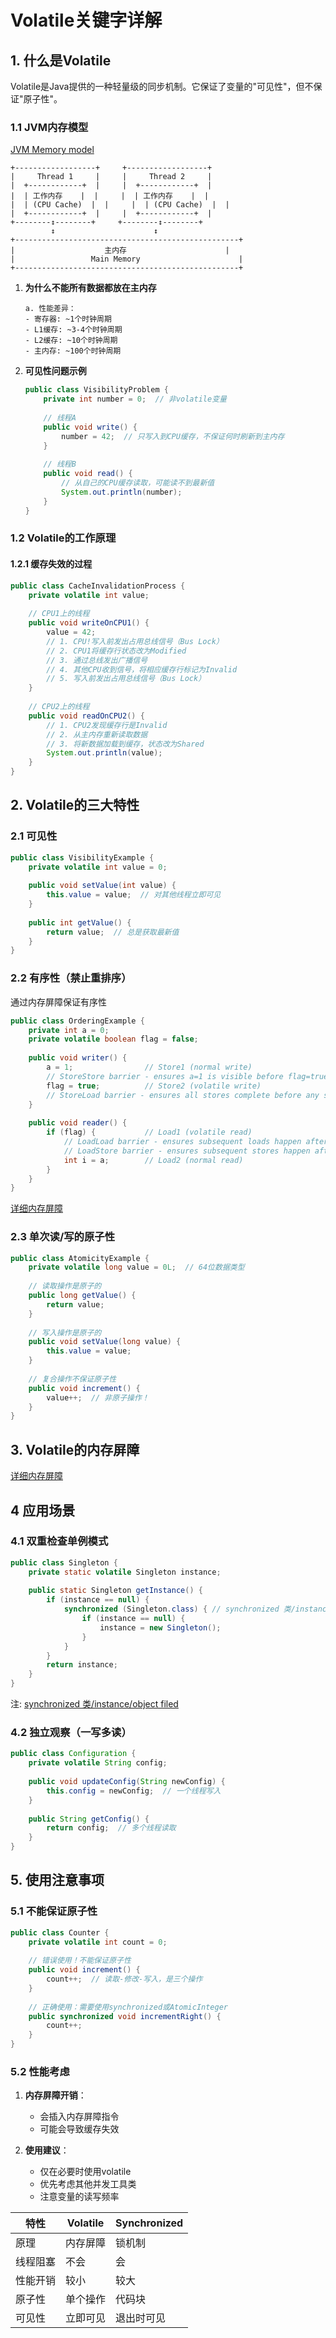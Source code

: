 # Volatile关键字详解

## 1. 什么是Volatile
Volatile是Java提供的一种轻量级的同步机制。它保证了变量的"可见性"，但不保证"原子性"。

### 1.1 JVM内存模型
[JVM Memory model](./JVMMemoryModel.md)
```
+------------------+     +------------------+
|     Thread 1     |     |     Thread 2     |
|  +------------+  |     |  +------------+  |
|  | 工作内存    |  |     |  | 工作内存    |  |
|  | (CPU Cache)  |  |     |  | (CPU Cache)  |  |
|  +------------+  |     |  +------------+  |
+--------↕--------+     +--------↕--------+
         ↕                      ↕
+--------------------------------------------------+
|                    主内存                      |
|                 Main Memory                      |
+--------------------------------------------------+
```

1. **为什么不能所有数据都放在主内存**
   ```
   a. 性能差异：
   - 寄存器: ~1个时钟周期
   - L1缓存: ~3-4个时钟周期
   - L2缓存: ~10个时钟周期
   - 主内存: ~100个时钟周期
   
   ```

2. **可见性问题示例**
   ```java
   public class VisibilityProblem {
       private int number = 0;  // 非volatile变量
       
       // 线程A
       public void write() {
           number = 42;  // 只写入到CPU缓存，不保证何时刷新到主内存
       }
       
       // 线程B
       public void read() {
           // 从自己的CPU缓存读取，可能读不到最新值
           System.out.println(number);
       }
   }
   ```

### 1.2 Volatile的工作原理

#### 1.2.1 缓存失效的过程
```java
public class CacheInvalidationProcess {
    private volatile int value;
    
    // CPU1上的线程
    public void writeOnCPU1() {
        value = 42;
        // 1. CPU!写入前发出占用总线信号（Bus Lock）
        // 2. CPU1将缓存行状态改为Modified
        // 3. 通过总线发出广播信号
        // 4. 其他CPU收到信号，将相应缓存行标记为Invalid
        // 5. 写入前发出占用总线信号（Bus Lock）
    }
    
    // CPU2上的线程
    public void readOnCPU2() {
        // 1. CPU2发现缓存行是Invalid
        // 2. 从主内存重新读取数据
        // 3. 将新数据加载到缓存，状态改为Shared
        System.out.println(value);
    }
}
```

## 2. Volatile的三大特性

### 2.1 可见性
```java
public class VisibilityExample {
    private volatile int value = 0;
    
    public void setValue(int value) {
        this.value = value;  // 对其他线程立即可见
    }
    
    public int getValue() {
        return value;  // 总是获取最新值
    }
}
```

### 2.2 有序性（禁止重排序）
通过内存屏障保证有序性
```java
public class OrderingExample {
    private int a = 0;
    private volatile boolean flag = false;
    
    public void writer() {
        a = 1;                // Store1 (normal write)
        // StoreStore barrier - ensures a=1 is visible before flag=true
        flag = true;          // Store2 (volatile write)
        // StoreLoad barrier - ensures all stores complete before any subsequent loads
    }
    
    public void reader() {
        if (flag) {           // Load1 (volatile read)
            // LoadLoad barrier - ensures subsequent loads happen after flag read
            // LoadStore barrier - ensures subsequent stores happen after flag read
            int i = a;        // Load2 (normal read)
        }
    }
}
```

[详细内存屏障](./JVMMemoryModel.md)

### 2.3 单次读/写的原子性
```java
public class AtomicityExample {
    private volatile long value = 0L;  // 64位数据类型
    
    // 读取操作是原子的
    public long getValue() {
        return value;
    }
    
    // 写入操作是原子的
    public void setValue(long value) {
        this.value = value;
    }
    
    // 复合操作不保证原子性
    public void increment() {
        value++;  // 非原子操作！
    }
}
```

## 3. Volatile的内存屏障
[详细内存屏障](./JVMMemoryModel.md)

## 4 应用场景
### 4.1 双重检查单例模式
```java
public class Singleton {
    private static volatile Singleton instance;
    
    public static Singleton getInstance() {
        if (instance == null) {
            synchronized (Singleton.class) { // synchronized 类/instance/object filed
                if (instance == null) {
                    instance = new Singleton();
                }
            }
        }
        return instance;
    }
}
```
注:
[synchronized 类/instance/object filed](./synchronizedAndLock.md)

### 4.2 独立观察（一写多读）
```java
public class Configuration {
    private volatile String config;
    
    public void updateConfig(String newConfig) {
        this.config = newConfig;  // 一个线程写入
    }
    
    public String getConfig() {
        return config;  // 多个线程读取
    }
}
```

## 5. 使用注意事项

### 5.1 不能保证原子性
```java
public class Counter {
    private volatile int count = 0;
    
    // 错误使用！不能保证原子性
    public void increment() {
        count++;  // 读取-修改-写入，是三个操作
    }
    
    // 正确使用：需要使用synchronized或AtomicInteger
    public synchronized void incrementRight() {
        count++;
    }
}
```

### 5.2 性能考虑
1. **内存屏障开销**：
   - 会插入内存屏障指令
   - 可能会导致缓存失效

2. **使用建议**：
   - 仅在必要时使用volatile
   - 优先考虑其他并发工具类
   - 注意变量的读写频率


| 特性     | Volatile      | Synchronized  |
|---------|--------------|---------------|
| 原理     | 内存屏障       | 锁机制         |
| 线程阻塞  | 不会          | 会            |
| 性能开销  | 较小          | 较大          |
| 原子性    | 单个操作      | 代码块         |
| 可见性    | 立即可见      | 退出时可见      |